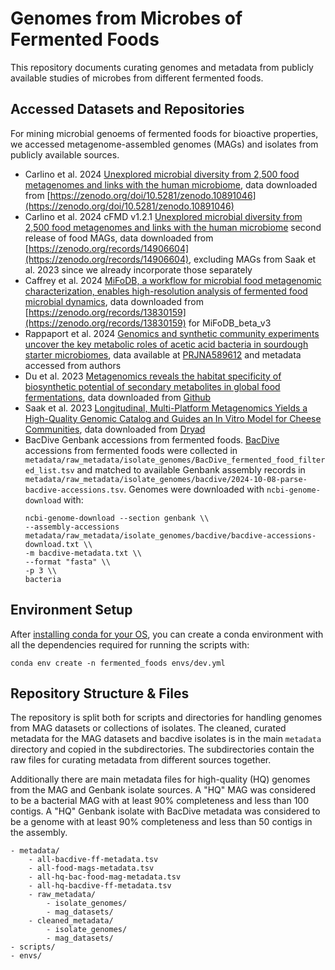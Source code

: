 # Genomes from Microbes of Fermented Foods
This repository documents curating genomes and metadata from publicly available studies of microbes from different fermented foods. 

## Accessed Datasets and Repositories
For mining microbial genoems of fermented foods for bioactive properties, we accessed metagenome-assembled genomes (MAGs) and isolates from publicly available sources. 

- Carlino et al. 2024 [Unexplored microbial diversity from 2,500 food metagenomes and links with the human microbiome](https://www.cell.com/cell/fulltext/S0092-8674(24)00833-X), data downloaded from [https://zenodo.org/doi/10.5281/zenodo.10891046](https://zenodo.org/doi/10.5281/zenodo.10891046)
- Carlino et al. 2024 cFMD v1.2.1 [Unexplored microbial diversity from 2,500 food metagenomes and links with the human microbiome](https://www.cell.com/cell/fulltext/S0092-8674(24)00833-X) second release of food MAGs, data downloaded from [https://zenodo.org/records/14906604](https://zenodo.org/records/14906604), excluding MAGs from Saak et al. 2023 since we already incorporate those separately
- Caffrey et al. 2024 [MiFoDB, a workflow for microbial food metagenomic characterization, enables high-resolution analysis of fermented food microbial dynamics](https://www.biorxiv.org/content/10.1101/2024.03.29.587370v1.full), data downloaded from [https://zenodo.org/records/13830159](https://zenodo.org/records/13830159) for MiFoDB_beta_v3
- Rappaport et al. 2024 [Genomics and synthetic community experiments uncover the key metabolic roles of acetic acid bacteria in sourdough starter microbiomes](https://journals.asm.org/doi/10.1128/msystems.00537-24), data available at [PRJNA589612](https://www.ncbi.nlm.nih.gov/bioproject/PRJNA589612/) and metadata accessed from authors
- Du et al. 2023 [Metagenomics reveals the habitat specificity of biosynthetic potential of secondary metabolites in global food fermentations](https://microbiomejournal.biomedcentral.com/articles/10.1186/s40168-023-01536-8), data downloaded from [Github](https://github.com/durubing-jn/food-fermentation-mategenome)
- Saak et al. 2023 [Longitudinal, Multi-Platform Metagenomics Yields a High-Quality Genomic Catalog and Guides an In Vitro Model for Cheese Communities](https://journals.asm.org/doi/10.1128/msystems.00701-22), data downloaded from [Dryad](https://datadryad.org/stash/dataset/doi:10.5061/dryad.bg79cnpd8)
- BacDive Genbank accessions from fermented foods. [BacDive](https://bacdive.dsmz.de/) accessions from fermented foods were collected in `metadata/raw_metadata/isolate_genomes/BacDive_fermented_food_filtered_list.tsv` and matched to available Genbank assembly records in `metadata/raw_metadata/isolate_genomes/bacdive/2024-10-08-parse-bacdive-accessions.tsv`. Genomes were downloaded with `ncbi-genome-download` with: 
    ```
    ncbi-genome-download --section genbank \\
    --assembly-accessions metadata/raw_metadata/isolate_genomes/bacdive/bacdive-accessions-download.txt \\
    -m bacdive-metadata.txt \\
    --format "fasta" \\
    -p 3 \\
    bacteria
    ```

## Environment Setup
After [installing conda for your OS](https://docs.conda.io/projects/conda/en/latest/user-guide/install/index.html), you can create a conda environment with all the dependencies required for running the scripts with: 
```
conda env create -n fermented_foods envs/dev.yml
```

## Repository Structure & Files
The repository is split both for scripts and directories for handling genomes from MAG datasets or collections of isolates. The cleaned, curated metadata for the MAG datasets and bacdive isolates is in the main `metadata` directory and copied in the subdirectories. The subdirectories contain the raw files for curating metadata from different sources together.

Additionally there are main metadata files for high-quality (HQ) genomes from the MAG and Genbank isolate sources. A "HQ" MAG was considered to be a bacterial MAG with at least 90% completeness and less than 100 contigs. A "HQ" Genbank isolate with BacDive metadata was considered to be a genome with at least 90% completeness and less than 50 contigs in the assembly.
``` 
- metadata/
    - all-bacdive-ff-metadata.tsv
    - all-food-mags-metadata.tsv
    - all-hq-bac-food-mag-metadata.tsv
    - all-hq-bacdive-ff-metadata.tsv
    - raw_metadata/
        - isolate_genomes/
        - mag_datasets/
    - cleaned_metadata/
        - isolate_genomes/
        - mag_datasets/
- scripts/
- envs/
```